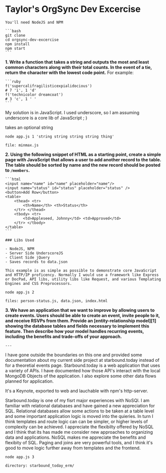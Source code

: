 # Taylor's OrgSync Dev Excercise

    You'll need NodeJS and NPM

    ```bash
    git clone 
    cd orgsync-dev-excercise
    npm install
    npm start
    ```

**1. Write a function that takes a string and outputs the most and least common
    characters along with their total counts. In the event of a tie, return the
    character with the lowest code point.** For example:

    ```ruby
    f('supercalifragilisticexpialidocious')
    # 7 'i', 1 'd'
    f('technicolor dreamcoat')
    # 3 'c', 1 ' '
    ```
My solution is in JavaScript. I used underscore, so I am assuming underscore is a core lib of JavaScript ; )

takes an optional string

    node app.js 1 'string string string string thing'

    file: minmax.js

**2. Using the following snippet of HTML as a starting point, create a simple page
    with JavaScript that allows a user to add another record to the table. The table
    should be sorted by name and the new record should be posted to `/members`.**

    ```html
    <input name="name" id="name" placeholder="name"/>
    <input name="status" id="status" placeholder="status" />
    <button>Add Row</button>
    <table>
        <thead> <tr>
            <th>Name</th> <th>Status</th>
        </tr> </thead>
        <tbody> <tr>
            <td>Appleseed, Johnny</td> <td>Approved</td>
        </tr> </tbody>
    </table>
    ```

    ### Libs Used

    - NodeJS, NPM 
    - Server Side UnderscoreJS
    - Client Side jQuery
    - Saves records to data.json

    This example is as simple as possible to demonstrate core JavaScript and HTTP/IP proficency. Normally I would use a framework like Express or DocPad, API libs, utility libs like Request, and various Templating Engines and CSS Preprocessors.

    node app.js 2

    files: person-status.js, data.json, index.html

**3. We have an application that we want to improve by allowing users to create
    events. Users should be able to create an event, invite people to it, and
    receive RSVPs from them. Provide an [entity-relationship model][1] showing
    the database tables and fields necessary to implement this feature. Then
    describe how your model handles recurring events, including the benefits
    and trade-offs of your approach.**

    ---

I have gone outside the boundaries on this one and provided some documentation about my current side project at starbound.today instead of for a theoretial events page. Starbound.today is a web application that uses a variety of APIs. I have documented how those API's interact with the local MongoDB Objects of the application. I also explore some other data flows planned for application. 

It's a Keynote, exported to web and lauchable with npm's http-server.

Starbound.today is one of my fisrt major experiences with NoSQl. I am familiar with relational databases and have gained a new appreciation for SQL. Relational databases allow some actions to be taken at a table level and some important application logic is moved into the quieries. In turn I think templates and route logic can can be simpler, or higher levels of complexity can be achieved. I appreciate the flexibilty offered by NoSQL and I think that its has made me consider new approaches to organizing data and applications. NoSQL makes me appreciate the benefits and flexibity of SQL. Paging and joins are very powerful tools, and I think it's good to move logic further away from templates and the frontend.

    node app.js 3

    directory: starbound_today_erm/


